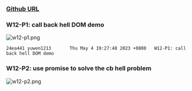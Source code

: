 ### [Github URL](https://github.com/yuwen1213/1112-1N-js-demo-211410740.git)

### W12-P1: call back hell DOM demo

![w12-p1.png](https://hlbovfzvhsftjuylmwlc.supabase.co/storage/v1/object/public/demo-40/md_1N_img/w12-p1.png)

```
24ea441 yuwen1213       Thu May 4 19:27:48 2023 +0800   W12-P1: call back hell DOM demo

```

### W12-P2: use promise to solve the cb hell problem

![w12-p2.png](https://hlbovfzvhsftjuylmwlc.supabase.co/storage/v1/object/public/demo-40/md_1N_img/w12-p2.png)

```


```
